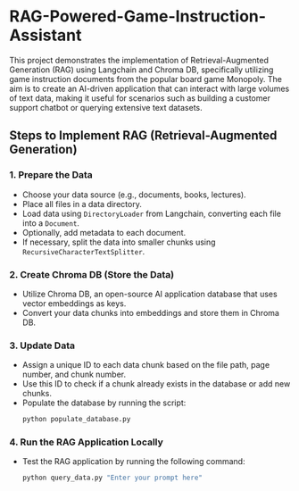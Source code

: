 # RAG-Powered-Game-Instruction-Assistant
This project demonstrates the implementation of Retrieval-Augmented Generation (RAG) using Langchain and Chroma DB, specifically utilizing game instruction documents from the popular board game Monopoly. The aim is to create an AI-driven application that can interact with large volumes of text data, making it useful for scenarios such as building a customer support chatbot or querying extensive text datasets.

## Steps to Implement RAG (Retrieval-Augmented Generation)

### 1. **Prepare the Data**
   - Choose your data source (e.g., documents, books, lectures).
   - Place all files in a data directory.
   - Load data using `DirectoryLoader` from Langchain, converting each file into a `Document`.
   - Optionally, add metadata to each document.
   - If necessary, split the data into smaller chunks using `RecursiveCharacterTextSplitter`.

### 2. **Create Chroma DB (Store the Data)**
   - Utilize Chroma DB, an open-source AI application database that uses vector embeddings as keys.
   - Convert your data chunks into embeddings and store them in Chroma DB.

### 3. **Update Data**
   - Assign a unique ID to each data chunk based on the file path, page number, and chunk number.
   - Use this ID to check if a chunk already exists in the database or add new chunks.
   - Populate the database by running the script:
     ```bash
     python populate_database.py
     ```

### 4. **Run the RAG Application Locally**
   - Test the RAG application by running the following command:
     ```bash
     python query_data.py "Enter your prompt here"
     ```

